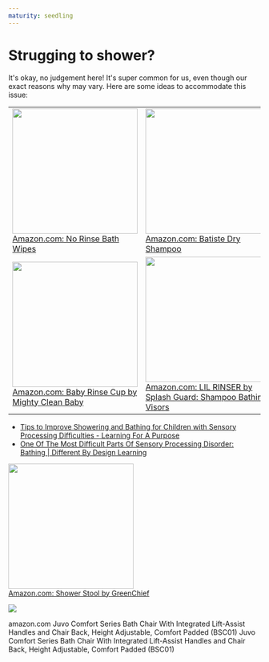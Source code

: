 ```yaml
---
maturity: seedling
---
```


# Strugging to shower?

It's okay, no judgement here! It's super common for us, even though our exact reasons why may vary. Here are some ideas to accommodate this issue:






|                                                                                                                                                                                                                                                                                |                                                                                                                                                                                                                                                               |                                                                                                                                                                                                                                                     |
| ------------------------------------------------------------------------------------------------------------------------------------------------------------------------------------------------------------------------------------------------------------------------------ | ------------------------------------------------------------------------------------------------------------------------------------------------------------------------------------------------------------------------------------------------------------- | ---------------------------------------------------------------------------------------------------------------------------------------------------------------------------------------------------------------------------------------------------- |
| <img src="https://i.imgur.com/fwBv8SN.png" width="250"><br><a href="https://amzn.to/3rWFFfR">Amazon.com: No Rinse Bath Wipes</a>                                                                                                                                               | <img src="https://i.imgur.com/wr5dgIg.png" width=250><br><a href="https://smile.amazon.com/Batiste-shampoo-original-300ml-10-10/dp/B07MGZ6X2Q/ref=sr_1_5?dchild=1&keywords=dry+shampoo&qid=1618712025&sr=8-5">Amazon.com: Batiste Dry Shampoo</a>             | <img src= "https://i.imgur.com/2YzY8tb.png" width=250><br><a href="https://smile.amazon.com/dp/B086YSFXT8/ref=cm\_sw\_r\_tw\_dp\_Y6N96GEAZFE71MJ7AGV8?\_encoding=UTF8&psc=1">Amazon.com: No Rinse Body Wash by Medcosa</a>                           |
| <img src="https://i.imgur.com/XW8uQ1j.png" width=250><br><a href="https://www.amazon.com/Mighty-Clean-Shampoo-Rinser-Protecting/dp/B07LFMFK9X/ref=sr_1_14?dchild=1&keywords=rinse+cup+hair+washing&qid=1617838801&sr=8-14">Amazon.com: Baby Rinse Cup by Mighty Clean Baby</a> | <img src="https://images-na.ssl-images-amazon.com/images/I/81zJVew3FNL._SL1500_.jpg" width="250"><br><a href="https://www.amazon.com/dp/B001B1FHIC/ref=cm_sw_r_pi_dp_9N2KNS3YWRV8XXJFSH8P">Amazon.com: LIL RINSER by Splash Guard: Shampoo Bathing Visors</a> | <img src= "https://i.imgur.com/cf57o1B.png" width=250><br><a href="https://smile.amazon.com/dp/B086YSFXT8/ref=cm\_sw\_r\_tw\_dp\_Y6N96GEAZFE71MJ7AGV8?\_encoding=UTF8&psc=1">Amazon.com: Handheld Showerhead and Rain Shower Combo by Hydroluxe </a> | 



- [Tips to Improve Showering and Bathing for Children with Sensory Processing Difficulties - Learning For A Purpose](https://learningforapurpose.com/2017/06/03/tips-to-improve-showering-and-bathing-for-children-with-sensory-processing-difficulties/)
- [One Of The Most Difficult Parts Of Sensory Processing Disorder: Bathing | Different By Design Learning](https://differentbydesignlearning.com/sensory-processing-disorder-and-bathing/)


<img src= "https://images-na.ssl-images-amazon.com/images/I/51M8WnI5nSL._AC_SX466_.jpg" width=250><br><a href="https://www.amazon.com/dp/B07PZ9FLGW/ref=cm\_sw\_r\_tw\_dp\_PZ07KAD0DR9D043KE5E5">Amazon.com: Shower Stool by GreenChief</a>


![](https://images-na.ssl-images-amazon.com/images/I/31ALu%2B6UDdL._SR600%2c315_PIWhiteStrip%2cBottomLeft%2c0%2c35_PIStarRatingFIVE%2cBottomLeft%2c360%2c-6_SR600%2c315_ZA13%2c445%2c290%2c400%2c400%2cAmazonEmberBold%2c12%2c4%2c0%2c0%2c5_SCLZZZZZZZ_FMpng_BG255%2c255%2c255.jpg)

amazon.com Juvo Comfort Series Bath Chair With Integrated Lift-Assist Handles and Chair Back, Height Adjustable, Comfort Padded (BSC01) Juvo Comfort Series Bath Chair With Integrated Lift-Assist Handles and Chair Back, Height Adjustable, Comfort Padded (BSC01)